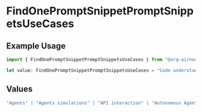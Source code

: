# FindOnePromptSnippetPromptSnippetsUseCases

## Example Usage

```typescript
import { FindOnePromptSnippetPromptSnippetsUseCases } from "@orq-ai/node/models/operations";

let value: FindOnePromptSnippetPromptSnippetsUseCases = "Code understanding";
```

## Values

```typescript
"Agents" | "Agents simulations" | "API interaction" | "Autonomous Agents" | "Chatbots" | "Classification" | "Code understanding" | "Code writing" | "Documents QA" | "Conversation" | "Extraction" | "Multi-modal" | "Self-checking" | "SQL" | "Summarization" | "Tagging"
```